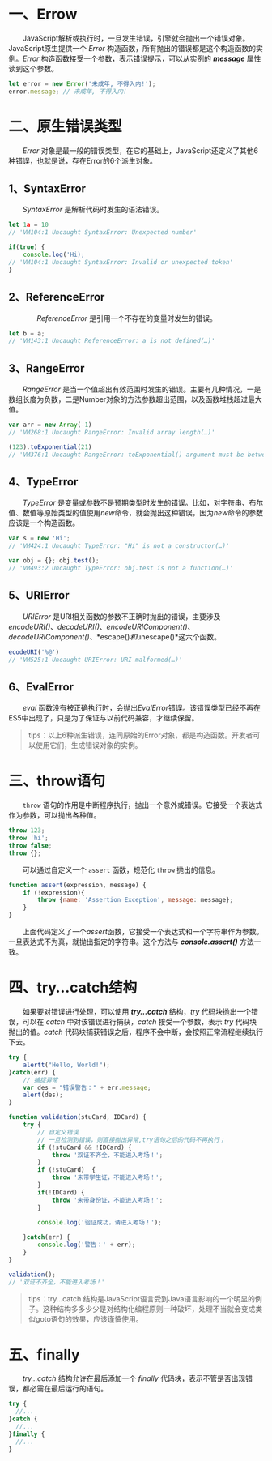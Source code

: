 # 一、Errow

  JavaScript解析或执行时，一旦发生错误，引擎就会抛出一个错误对象。JavaScript原生提供一个 *Error* 构造函数，所有抛出的错误都是这个构造函数的实例。*Error* 构造函数接受一个参数，表示错误提示，可以从实例的 ***message*** 属性读到这个参数。

```javascript
let error = new Error('未成年, 不得入内!');
error.message; // 未成年, 不得入内!
```

# 二、原生错误类型

  *Error* 对象是最一般的错误类型，在它的基础上，JavaScript还定义了其他6种错误，也就是说，存在Error的6个派生对象。

## 1、SyntaxError

  *SyntaxError* 是解析代码时发生的语法错误。

```javascript
let 1a = 10
// 'VM104:1 Uncaught SyntaxError: Unexpected number'

if(true) {
    console.log('Hi);
// 'VM104:1 Uncaught SyntaxError: Invalid or unexpected token'
}
```

## 2、ReferenceError

    *ReferenceError* 是引用一个不存在的变量时发生的错误。

```javascript
let b = a;
// 'VM143:1 Uncaught ReferenceError: a is not defined(…)'
```

## 3、RangeError

  *RangeError* 是当一个值超出有效范围时发生的错误。主要有几种情况，一是数组长度为负数，二是Number对象的方法参数超出范围，以及函数堆栈超过最大值。

```javascript
var arr = new Array(-1)
// 'VM268:1 Uncaught RangeError: Invalid array length(…)'

(123).toExponential(21)
// 'VM376:1 Uncaught RangeError: toExponential() argument must be between 0 and 20(…)'
```

## 4、TypeError

  *TypeError* 是变量或参数不是预期类型时发生的错误。比如，对字符串、布尔值、数值等原始类型的值使用*new*命令，就会抛出这种错误，因为*new*命令的参数应该是一个构造函数。

```javascript
var s = new 'Hi';
// 'VM424:1 Uncaught TypeError: "Hi" is not a constructor(…)'

var obj = {}; obj.test();
// 'VM493:2 Uncaught TypeError: obj.test is not a function(…)'
```

## 5、URIError

  *URIError* 是URI相关函数的参数不正确时抛出的错误，主要涉及*encodeURI()*、*decodeURI()*、*encodeURIComponent()*、*decodeURIComponent()*、*escape()*和*unescape()*这六个函数。

```javascript
ecodeURI('%@')
// 'VM525:1 Uncaught URIError: URI malformed(…)'
```

## 6、EvalError

  *eval* 函数没有被正确执行时，会抛出*EvalError*错误。该错误类型已经不再在ES5中出现了，只是为了保证与以前代码兼容，才继续保留。

> tips：以上6种派生错误，连同原始的Error对象，都是构造函数。开发者可以使用它们，生成错误对象的实例。

# 三、throw语句

  `throw` 语句的作用是中断程序执行，抛出一个意外或错误。它接受一个表达式作为参数，可以抛出各种值。

```javascript
throw 123;
throw 'hi';
throw false;
throw {};
```

  可以通过自定义一个 `assert` 函数，规范化 `throw` 抛出的信息。

```javascript
function assert(expression, message) {
	if (!expression){
		throw {name: 'Assertion Exception', message: message};
	}
}
```

  上面代码定义了一个*assert*函数，它接受一个表达式和一个字符串作为参数。一旦表达式不为真，就抛出指定的字符串。这个方法与 ***console.assert()*** 方法一致。

# 四、try…catch结构

  如果要对错误进行处理，可以使用 ***try…catch*** 结构，*try* 代码块抛出一个错误，可以在 *catch* 中对该错误进行捕获，*catch* 接受一个参数，表示 *try* 代码块抛出的值。*catch* 代码块捕获错误之后，程序不会中断，会按照正常流程继续执行下去。

```javascript
try {
	alertt("Hello, World!");
}catch(err) {
	// 捕捉异常
	var des = "错误警告：" + err.message;
	alert(des);
}
```

```javascript
function validation(stuCard, IDCard) {
	try {
		// 自定义错误
		// 一旦检测到错误，则直接抛出异常,try语句之后的代码不再执行；
		if (!stuCard && !IDCard) {
			throw '双证不齐全，不能进入考场！';
		}
		if (!stuCard)  {
			throw '未带学生证，不能进入考场！';
		}
		if(!IDCard) {
			throw '未带身份证，不能进入考场！';
		}

		console.log('验证成功，请进入考场！');
	
	}catch(err) {
		console.log('警告：' + err);
	}
}

validation();
// '双证不齐全，不能进入考场！'
```

> tips：try…catch 结构是JavaScript语言受到Java语言影响的一个明显的例子。这种结构多多少少是对结构化编程原则一种破坏，处理不当就会变成类似goto语句的效果，应该谨慎使用。

# 五、finally

  *try…catch* 结构允许在最后添加一个 *finally* 代码块，表示不管是否出现错误，都必需在最后运行的语句。

```javascript
try {
  //...
}catch {
  //...
}finally {
  //...
}
```











